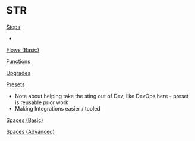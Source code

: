 # STR

[Steps](../Shared/Steps/index.md)

-

[Flows (Basic)](../Shared/Flows/Basic/index.md)

[Functions](Functions.md)

[Upgrades](Upgrades.md)

[Presets](../Shared/Presets/index.md)

- Note about helping take the sting out of Dev, like DevOps here - preset is reusable prior work
- Making Integrations easier / tooled

[Spaces (Basic)](../Shared/Spaces/Basic.md)

[Spaces (Advanced)](../Shared/Spaces/Advanced.md)
